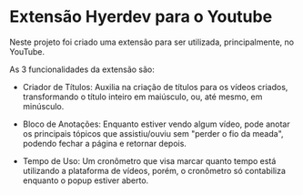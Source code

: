 # Extensão Hyerdev para o Youtube

Neste projeto foi criado uma extensão para ser utilizada, principalmente, no YouTube.

As 3 funcionalidades da extensão são:

- Criador de Títulos: Auxilia na criação de títulos para os vídeos criados, transformando o título inteiro em maiúsculo, ou, até mesmo, em minúsculo.

- Bloco de Anotações: Enquanto estiver vendo algum vídeo, pode anotar os principais tópicos que assistiu/ouviu sem "perder o fio da meada", podendo fechar a página e retornar depois.

- Tempo de Uso: Um cronômetro que visa marcar quanto tempo está utilizando a plataforma de vídeos, porém, o cronômetro só contabiliza enquanto o popup estiver aberto.

